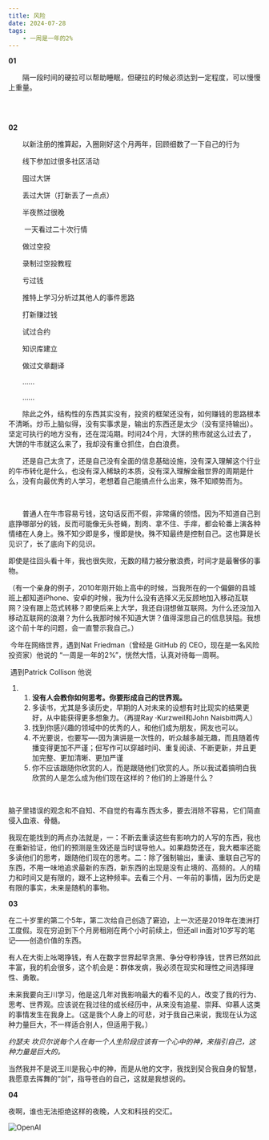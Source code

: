 ```yaml
---
title: 风险
date: 2024-07-28
tags:
    - 一周是一年的2%
---
```




**01**

&emsp;&emsp;隔一段时间的硬拉可以帮助睡眠，但硬拉的时候必须达到一定程度，可以慢慢上重量。

<br>

<br>

**02**

 &emsp;&emsp;以新注册的推算起，入圈刚好这个月两年，回顾细数了一下自己的行为

 &emsp;&emsp;线下参加过很多社区活动

 &emsp;&emsp;囤过大饼

 &emsp;&emsp;丢过大饼（打新丢了一点点）

 &emsp;&emsp;半夜熬过很晚

 &emsp;&emsp; 一天看过二十次行情

 &emsp;&emsp;做过空投

 &emsp;&emsp;录制过空投教程

 &emsp;&emsp;亏过钱

 &emsp;&emsp;推特上学习分析过其他人的事件思路

 &emsp;&emsp;打新赚过钱

 &emsp;&emsp;试过合约

 &emsp;&emsp;知识库建立

 &emsp;&emsp;做过文章翻译

 &emsp;&emsp;......

 &emsp;&emsp;......



 

 &emsp;&emsp;除此之外，结构性的东西其实没有，投资的框架还没有，如何赚钱的思路根本不清晰。炒币上脑似得，没有实事求是，输出的东西还是太少（没有坚持输出）。坚定可执行的地方没有，还在混沌期。时间24个月，大饼的熊市就这么过去了，大饼的牛市就这么来了，我却没有重仓抓住，白白浪费。



 &emsp;&emsp;还是自己太贪了，还是自己没有全面的信息基础设施，没有深入理解这个行业的牛市转化是什么，也没有深入稀缺的本质，没有深入理解金融世界的周期是什么，没有向最优秀的人学习，老想着自己能搞点什么出来，殊不知顺势而为。

​    

​     &emsp;&emsp;普通人在牛市容易亏钱，这句话反而不假，非常痛的领悟。因为不知道自己到底挣哪部分的钱，反而可能像无头苍蝇，割肉、拿不住、手痒，都会轮番上演各种情绪在人身上。殊不知少即是多，慢即是快。殊不知最终是控制自己。这也算是长见识了，长了底向下的见识。

​    即使是往回头看十年，我也很失败，无数的精力被分散浪费，时间才是最奢侈的事物。



​    （有一个亲身的例子，2010年刚开始上高中的时候，当我所在的一个偏僻的县城班上都知道iPhone、安卓的时候，我为什么没有选择义无反顾地加入移动互联网？没有跟上范式转移？即使后来上大学，我还自诩想做互联网。为什么还没加入移动互联网的浪潮？为什么我那时候不知道大饼？值得深思自己的信息狭隘。我想这个前十年的问题，会一直警示我自己。）





​    今年在网络世界，遇到Nat Friedman（曾经是 GitHub 的 CEO，现在是一名风险投资家）他说的 “一周是一年的2%”，恍然大悟，认真对待每一周啊。



​    遇到Patrick Collison 他说

1. 1.  **没有人会教你如何思考。你要形成自己的世界观。**
   2.  多读书，尤其是多读历史，早期的人对未来的设想有时比现实的结果更好，从中能获得更多想象力。（再提Ray ·Kurzweil和John Naisbitt两人）
   3.  找到你感兴趣的领域中的优秀的人，和他们成为朋友，网友也可以。
   4.  不光要说，也要写—-因为演讲是一次性的，听众越多越无趣，而且随着传播变得更加不严谨；但写作可以穿越时间、重复阅读、不断更新，并且更加完整、更加清晰、更加严谨
   5.  你不应该跟随你欣赏的人，而是跟随他们欣赏的人。所以我试着搞明白我欣赏的人是怎么成为他们现在这样的？他们的上游是什么？

​    

脑子里错误的观念和不自知、不自觉的有毒东西太多，要去消除不容易，它们简直侵入血液、骨髓。

我现在能找到的两点办法就是，一：不断去重读这些有影响力的人写的东西，我也在重新验证，他们的预测是生效还是当时误导他人。如果趋势还在，我大概率还能多读他们的思考，跟随他们现在的思考。二：除了强制输出，重读、重联自己写的东西，不用一味地追求最新的东西，新东西的出现是没有止境的、高频的。人的精力和时间又是有限的，跟不上这种频率。去看三个月、一年前的事情，因为历史是有限的事实，未来是随机的事物。





**03**



在二十岁里的第二个5年，第二次给自己创造了窘迫，上一次还是2019年在澳洲打工度假。现在穷迫到下个月房租刚在两个小时前续上，但还all in面对10岁写的笔记——创造价值的东西。

有人在大街上吆喝挣钱，有人在数字世界起早贪黑、争分夺秒挣钱，世界已然如此丰富，我的机会很多，这个机会是：群体发病，我必须在现实和理性之间选择理性、勇敢。



未来我要向王川学习，他是这几年对我影响最大的看不见的人，改变了我的行为、思考、世界观。应该说在我过往的成长经历中，从来没有追星、崇拜、仰慕人这类的事情发生在我身上。（这是我个人身上的可悲，对于我自己来说，我现在认为这种力量巨大，不一样适合别人，但适用于我。）





*约瑟夫 坎贝尔说每个人在每一个人生阶段应该有一个心中的神，来指引自己，这种力量是巨大的。*





当然我并不是说王川是我心中的神，而是从他的文字，我找到契合我自身的智慧，我愿意去挥舞的“剑”，指导苍白的自己，这就是我想说的。







**04**



  夜啊，谁也无法拒绝这样的夜晚，人文和科技的交汇。

![OpenAI](../images/OpenAI.jpg)